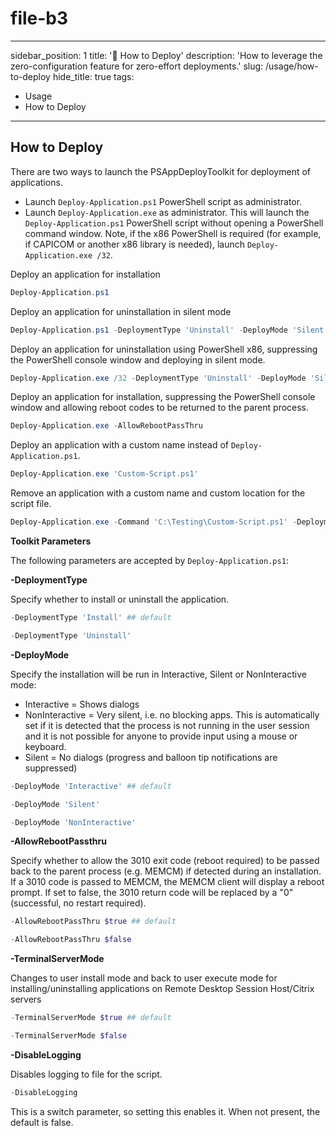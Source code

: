 # file-b3

***

sidebar\_position: 1 title: '💈 How to Deploy' description: 'How to leverage the zero-configuration feature for zero-effort deployments.' slug: /usage/how-to-deploy hide\_title: true tags:

* Usage
* How to Deploy

***

## How to Deploy

There are two ways to launch the PSAppDeployToolkit for deployment of applications.

* Launch `Deploy-Application.ps1` PowerShell script as administrator.
* Launch `Deploy-Application.exe` as administrator. This will launch the `Deploy-Application.ps1` PowerShell script without opening a PowerShell command window. Note, if the x86 PowerShell is required (for example, if CAPICOM or another x86 library is needed), launch `Deploy-Application.exe /32`.

Deploy an application for installation

```powershell
Deploy-Application.ps1
```

Deploy an application for uninstallation in silent mode

```powershell
Deploy-Application.ps1 -DeploymentType 'Uninstall' -DeployMode 'Silent'
```

Deploy an application for uninstallation using PowerShell x86, suppressing the PowerShell console window and deploying in silent mode.

```powershell
Deploy-Application.exe /32 -DeploymentType 'Uninstall' -DeployMode 'Silent'
```

Deploy an application for installation, suppressing the PowerShell console window and allowing reboot codes to be returned to the parent process.

```powershell
Deploy-Application.exe -AllowRebootPassThru
```

Deploy an application with a custom name instead of `Deploy-Application.ps1`.

```powershell
Deploy-Application.exe 'Custom-Script.ps1'
```

Remove an application with a custom name and custom location for the script file.

```powershell
Deploy-Application.exe -Command 'C:\Testing\Custom-Script.ps1' -DeploymentType 'Uninstall'
```

**Toolkit Parameters**

The following parameters are accepted by `Deploy-Application.ps1`:

**-DeploymentType**

Specify whether to install or uninstall the application.

```powershell
-DeploymentType 'Install' ## default
```

```powershell
-DeploymentType 'Uninstall'
```

**-DeployMode**

Specify the installation will be run in Interactive, Silent or NonInteractive mode:

* Interactive = Shows dialogs
* NonInteractive = Very silent, i.e. no blocking apps. This is automatically set if it is detected that the process is not running in the user session and it is not possible for anyone to provide input using a mouse or keyboard.
* Silent = No dialogs (progress and balloon tip notifications are suppressed)

```powershell
-DeployMode 'Interactive' ## default
```

```powershell
-DeployMode 'Silent'
```

```powershell
-DeployMode 'NonInteractive'
```

**-AllowRebootPassthru**

Specify whether to allow the 3010 exit code (reboot required) to be passed back to the parent process (e.g. MEMCM) if detected during an installation. If a 3010 code is passed to MEMCM, the MEMCM client will display a reboot prompt. If set to false, the 3010 return code will be replaced by a "0" (successful, no restart required).

```powershell
-AllowRebootPassThru $true ## default
```

```powershell
-AllowRebootPassThru $false
```

**-TerminalServerMode**

Changes to user install mode and back to user execute mode for installing/uninstalling applications on Remote Desktop Session Host/Citrix servers

```powershell
-TerminalServerMode $true ## default
```

```powershell
-TerminalServerMode $false
```

**-DisableLogging**

Disables logging to file for the script.

```powershell
-DisableLogging
```

This is a switch parameter, so setting this enables it. When not present, the default is false.
